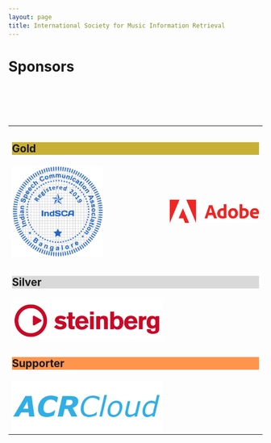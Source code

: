 ```yaml
---
layout: page
title: International Society for Music Information Retrieval
---
```

<h1>Sponsors</h1>
<table class="customtable">
    <tr>
        <td class="teamsection" colspan="4">
            <h2 class="sponsorhead" style="background-color:#c8b037;">Gold</h2>
        </td>
    </tr>
    <tr>
        <td class="teamsection">
            <a href="https://indsca.web.app/about" target="_blank"><img src="/assets/sponsors/IndSCA-logo.png" alt="Avatar" width=180px></a>
        </td>
        <td class="teamsection">
            <a href="https://www.adobe.com" target="_blank"><img src="/assets/sponsors/Adobe-logo.png" alt="Avatar" class="gold-wrapper"></a>
        </td>
    </tr>
    <br> <br>
    <tr>
        <td class="teamsection" colspan="4">
            <h2 class="sponsorhead" style="background-color:#d9d9d9;">Silver</h2>
        </td>
    </tr>
    <tr>
        <td class="teamsection">
            <a href="https://www.steinberg.net/" target="_blank"><img src="/assets/sponsors/Steinberg-logo.png" alt="Avatar" class="silver-wrapper"></a>
        </td>
    </tr>
    <br> <br>
    <tr>
        <td class="teamsection" colspan="4">
            <h2 class="sponsorhead" style="background-color:#ff944d;">Supporter</h2>
        </td>
    </tr>
    <tr>
        <td class="teamsection">
            <a href="https://www.acrcloud.com/" target="_blank"><img src="/assets/sponsors/ACRCloud-logo.png" alt="Avatar" class="supporter-wrapper"></a>
        </td>
    </tr>
</table>
<br><br>